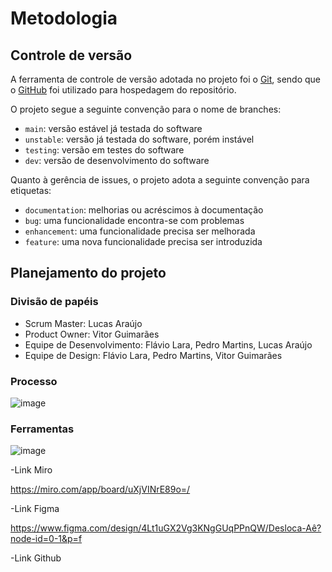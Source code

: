 
# Metodologia

## Controle de versão

A ferramenta de controle de versão adotada no projeto foi o [Git](https://git-scm.com/), sendo que o [GitHub](https://github.com) foi utilizado para hospedagem do repositório.

O projeto segue a seguinte convenção para o nome de branches:

- `main`: versão estável já testada do software
- `unstable`: versão já testada do software, porém instável
- `testing`: versão em testes do software
- `dev`: versão de desenvolvimento do software

Quanto à gerência de issues, o projeto adota a seguinte convenção para etiquetas:

- `documentation`: melhorias ou acréscimos à documentação
- `bug`: uma funcionalidade encontra-se com problemas
- `enhancement`: uma funcionalidade precisa ser melhorada
- `feature`: uma nova funcionalidade precisa ser introduzida

## Planejamento do projeto

###  Divisão de papéis

- Scrum Master: Lucas Araújo
- Product Owner: Vitor Guimarães
- Equipe de Desenvolvimento: Flávio Lara, Pedro Martins, Lucas Araújo
- Equipe de Design: Flávio Lara, Pedro Martins, Vitor Guimarães

### Processo

![image](https://github.com/user-attachments/assets/a3303fe8-0334-40af-8e77-160ee6d46799)


### Ferramentas

![image](https://github.com/user-attachments/assets/0b987254-5276-47a4-8ce7-b6a0cc5ee6df)

-Link Miro

https://miro.com/app/board/uXjVINrE89o=/

-Link Figma

https://www.figma.com/design/4Lt1uGX2Vg3KNgGUqPPnQW/Desloca-Aê?node-id=0-1&p=f

-Link Github


 

